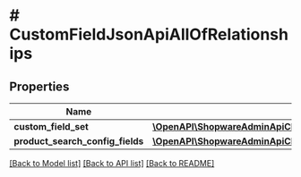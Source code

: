 # # CustomFieldJsonApiAllOfRelationships

## Properties

Name | Type | Description | Notes
------------ | ------------- | ------------- | -------------
**custom_field_set** | [**\OpenAPI\ShopwareAdminApiClient\Model\CustomFieldJsonApiAllOfRelationshipsCustomFieldSet**](CustomFieldJsonApiAllOfRelationshipsCustomFieldSet.md) |  | [optional]
**product_search_config_fields** | [**\OpenAPI\ShopwareAdminApiClient\Model\CustomFieldJsonApiAllOfRelationshipsProductSearchConfigFields**](CustomFieldJsonApiAllOfRelationshipsProductSearchConfigFields.md) |  | [optional]

[[Back to Model list]](../../README.md#models) [[Back to API list]](../../README.md#endpoints) [[Back to README]](../../README.md)
